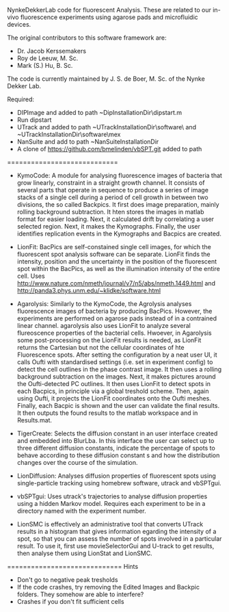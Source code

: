 NynkeDekkerLab code for fluorescent Analysis. These are related to our in-vivo fluorescence experiments using agarose pads and microfluidic devices. 

The original contributors to this software framework are:
-  Dr. Jacob Kerssemakers
-  Roy de Leeuw, M. Sc.
-  Mark (S.) Hu, B. Sc.

The code is currently maintained by J. S. de Boer, M. Sc. of the Nynke Dekker Lab.


Required:
- DIPImage and added to path ~DipInstallationDir\dipstart.m
- Run dipstart
- UTrack and added to path ~UTrackInstallationDir\software\ and ~UTrackInstallationDir\software\mex
- NanSuite and add to path ~NanSuiteInstallationDir
- A clone of https://github.com/bmelinden/vbSPT.git added to path

============================
- KymoCode: A module for analysing fluorescence images of bacteria that grow linearly, constraint in a straight growth channel. It consists of several parts that operate in sequence to produce a series of image stacks of a single cell during a period of cell growth in between two divisions, the so called Backpics. It first does image preparation, mainly rolling background subtraction. It hten stores the images in matlab format for easier loading. Next, it calculated drift by correlating a user selected region. Next, it makes the Kymographs. Finally, the user identifies replication events in the Kymographs and Bacpics are created.

- LionFit: BacPics are self-constained single cell images, for which the fluorescent spot analysis software can be separate. LionFit finds the intensity, position and the uncertainty in the position of the fluorescent spot within the BacPics, as well as the illumination intensity of the entire cell. Uses http://www.nature.com/nmeth/journal/v7/n5/abs/nmeth.1449.html and http://panda3.phys.unm.edu/~klidke/software.html

- Agarolysis: Similarly to the KymoCode, the Agrolysis analyses fluorescence images of bacteria by producing BacPics. However, the experiments are performed on agarose pads instead of in a contrained linear channel. agarolysis also uses LionFit to analyze several flureoscence properties of the bacterial cells. Hwoever, in Agarolysis some post-processing on the LionFit results is needed, as LionFit returns the Cartesian but not the cellular coordinates of hte Fluorescence spots. After setting the configuration by a neat user UI, it calls Oufti with standardised settings (i.e. set in experiment config) to detect the cell outlines in the phase contrast image. It then uses a rolling background subtraction on the images. Next, it makes pictures around the Oufti-detected PC outlines. It then uses LionFit to detect spots in each Bacpics, in principle via a global treshold scheme. Then, again using Oufti, it projects the LionFit coordinates onto the Oufti meshes. Finally, each Bacpic is shown and the user can validate the final results.  It then outputs the found results to the matlab workspace and in Results.mat.

- TigerCreate: Selects the diffusion constant in an user interface created and embedded into BlurLba. In this interface the user can select up to three different diffusion constants, indicate the percentage of spots to behave according to these diffusion constant s and how the distribution changes over the course of the simulation. 

- LionDiffusion: Analyses diffusion properties of fluorescent spots using single-particle tracking using homebrew software, utrack and vbSPTgui.

- vbSPTgui: Uses utrack's trajectories to analyse diffusion properties using a hidden Markov model. Requires each experiment to be in a directory named with the experiment number.

- LionSMC is effectively an administrative tool that converts UTrack results in a histogram that gives information egarding the intensity of a spot, so that you can assess the number of spots involved in a particular result. To use it, first use movieSelectorGui and U-track to get results, then analyse them using LionStat and LionSMC.


=============================
Hints
- Don't go to negative peak tresholds
- If the code crashes, try removing the Edited Images and Backpic folders. They somehow are able to interfere?
- Crashes if you don't fit sufficient cells